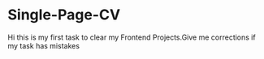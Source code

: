 # Single-Page-CV
Hi this is my first task to clear my Frontend Projects.Give me corrections if my task has mistakes
